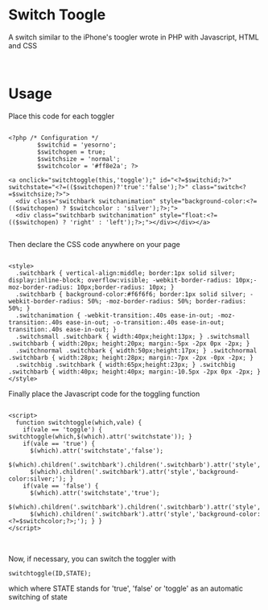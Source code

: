 # Switch Toogle

A switch similar to the iPhone's toogler wrote in PHP with Javascript, HTML and CSS

<p><br></p>

# Usage

Place this code for each toggler

```

<?php /* Configuration */
        $switchid = 'yesorno';
        $switchopen = true;
        $switchsize = 'normal';
        $switchcolor = '#ff8e2a'; ?>
  
<a onclick="switchtoggle(this,'toggle');" id="<?=$switchid;?>" switchstate="<?=(($switchopen)?'true':'false');?>" class="switch<?=$switchsize;?>">
  <div class="switchbark switchanimation" style="background-color:<?=(($switchopen) ? $switchcolor : 'silver');?>;">
  <div class="switchbarb switchanimation" style="float:<?=(($switchopen) ? 'right' : 'left');?>;"></div></div></a>
  
```

<p>
Then declare the CSS code anywhere on your page
  
```

<style>
  .switchbark { vertical-align:middle; border:1px solid silver; display:inline-block; overflow:visible; -webkit-border-radius: 10px;-moz-border-radius: 10px;border-radius: 10px; }
  .switchbarb { background-color:#f6f6f6; border:1px solid silver; -webkit-border-radius: 50%; -moz-border-radius: 50%; border-radius: 50%; }
  .switchanimation { -webkit-transition:.40s ease-in-out; -moz-transition:.40s ease-in-out; -o-transition:.40s ease-in-out; transition:.40s ease-in-out; }
  .switchsmall .switchbark { width:40px;height:13px; } .switchsmall .switchbarb { width:20px; height:20px; margin:-5px -2px 0px -2px; }
  .switchnormal .switchbark { width:50px;height:17px; } .switchnormal .switchbarb { width:28px; height:28px; margin:-7px -2px -0px -2px; }
  .switchbig .switchbark { width:65px;height:23px; } .switchbig .switchbarb { width:40px; height:40px; margin:-10.5px -2px 0px -2px; }
</style>

```

</p>
<p>
Finally place the Javascript code for the toggling function
  
```

<script>
  function switchtoggle(which,vale) { 
    if(vale == 'toggle') { switchtoggle(which,$(which).attr('switchstate')); }
    if(vale == 'true') {
      $(which).attr('switchstate','false');
      $(which).children('.switchbark').children('.switchbarb').attr('style','float:left;');
      $(which).children('.switchbark').attr('style','background-color:silver;'); }
    if(vale == 'false') { 
      $(which).attr('switchstate','true'); 
      $(which).children('.switchbark').children('.switchbarb').attr('style','float:right;');
      $(which).children('.switchbark').attr('style','background-color:<?=$switchcolor;?>;'); } }
</script>

```

</p>
<p><br></p>
<p>
Now, if necessary, you can switch the toggler with
  
```
switchtoggle(ID,STATE);
```

which where STATE stands for 'true', 'false' or 'toggle' as an automatic switching of state
</p>
